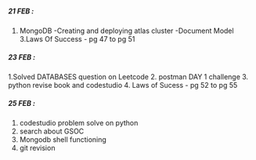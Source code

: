 ##### 21 FEB :
1. MongoDB -Creating and deploying atlas cluster
           -Document Model
3.Laws Of Success - pg 47 to pg 51


##### 23 FEB :
1.Solved DATABASES question on Leetcode 
2. postman DAY 1 challenge
3. python revise book and codestudio
4. Laws of Sucess - pg 52 to pg 55

##### 25 FEB :
1. codestudio problem solve on python
2. search about GSOC
3. Mongodb shell functioning
4. git revision
